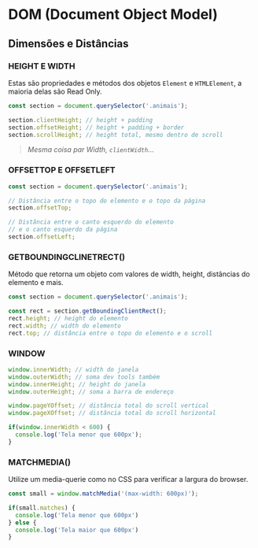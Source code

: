 # DOM (Document Object Model)

## Dimensões e Distâncias

### HEIGHT E WIDTH
Estas são propriedades e métodos dos objetos `Element` e `HTMLElement`, a maioria delas são Read Only.

``` javascript
const section = document.querySelector('.animais');

section.clientHeight; // height + padding
section.offsetHeight; // height + padding + border
section.scrollHeight; // height total, mesmo dentro de scroll
```
>*Mesma coisa par Width, `clientWidth`...*

### OFFSETTOP E OFFSETLEFT

``` javascript
const section = document.querySelector('.animais');

// Distância entre o topo do elemento e o topo da página
section.offsetTop;

// Distância entre o canto esquerdo do elemento
// e o canto esquerdo da página
section.offsetLeft;
```

### GETBOUNDINGCLINETRECT()
Método que retorna um objeto com valores de width, height, distâncias do elemento e mais.

``` javascript
const section = document.querySelector('.animais');

const rect = section.getBoundingClientRect();
rect.height; // height do elemento
rect.width; // width do elemento
rect.top; // distância entre o topo do elemento e o scroll
```

### WINDOW

``` javascript
window.innerWidth; // width do janela
window.outerWidth; // soma dev tools também
window.innerHeight; // height do janela
window.outerHeight; // soma a barra de endereço

window.pageYOffset; // distância total do scroll vertical
window.pageXOffset; // distância total do scroll horizontal

if(window.innerWidth < 600) {
  console.log('Tela menor que 600px');
}
```

### MATCHMEDIA()
Utilize um media-querie como no CSS para verificar a largura do browser.

``` javascript
const small = window.matchMedia('(max-width: 600px)');

if(small.matches) {
  console.log('Tela menor que 600px')
} else {
  console.log('Tela maior que 600px')
}
```